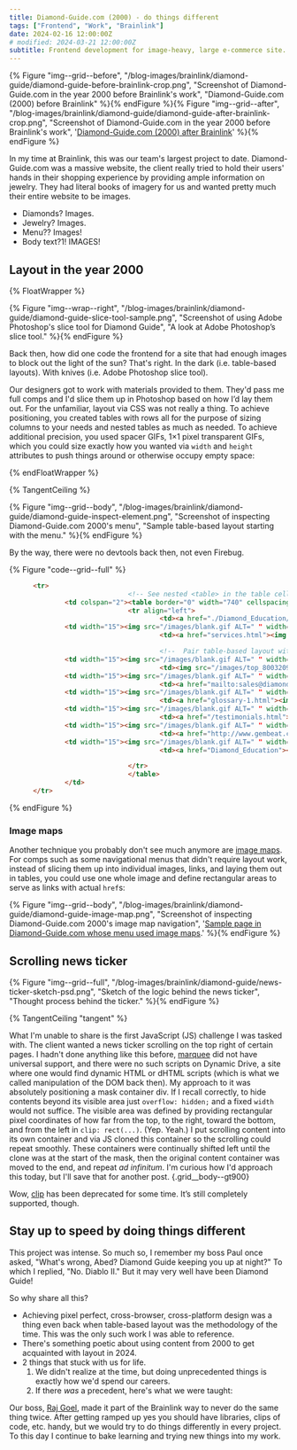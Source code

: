 ```yaml
---
title: Diamond-Guide.com (2000) - do things different
tags: ["Frontend", "Work", "Brainlink"]
date: 2024-02-16 12:00:00Z
# modified: 2024-03-21 12:00:00Z
subtitle: Frontend development for image-heavy, large e-commerce site.
---
```


{% Figure "img--grid--before", "/blog-images/brainlink/diamond-guide/diamond-guide-before-brainlink-crop.png", "Screenshot of Diamond-Guide.com in the year 2000 before Brainlink's work", "Diamond-Guide.com (2000) before Brainlink" %}{% endFigure %}{% Figure "img--grid--after", "/blog-images/brainlink/diamond-guide/diamond-guide-after-brainlink-crop.png", "Screenshot of Diamond-Guide.com in the year 2000 before Brainlink's work", '<a href="https://web.archive.org/web/20001109143500/http://www.diamond-guide.com/">Diamond-Guide.com (2000) after Brainlink</a>' %}{% endFigure %}

In my time at Brainlink, this was our team's largest project to date. Diamond-Guide.com was a massive website, the client really tried to hold their users' hands in their shopping experience by providing ample information on jewelry. They had literal books of imagery for us and wanted pretty much their entire website to be images.

- Diamonds? Images.
- Jewelry? Images.
- Menu?? Images!
- Body text?1! IMAGES!

<!-- TODO: animated image of slapping images on either the site or the sun -->

## Layout in the year 2000

{% FloatWrapper %}

{% Figure "img--wrap--right", "/blog-images/brainlink/diamond-guide/diamond-guide-slice-tool-sample.png", "Screenshot of using Adobe Photoshop's slice tool for Diamond Guide", "A look at Adobe Photoshop&rsquo;s slice tool." %}{% endFigure %}

<!-- <figure class="figure figure--img figure--img--text-wrap">
  <a href="/blog-images/brainlink/diamond-guide/diamond-guide-slice-tool-sample.png"><img
    src="/blog-images/brainlink/diamond-guide/diamond-guide-slice-tool-sample.png"
    alt="Screenshot of using Adobe Photoshop's slice tool for Diamond Guide"
    class="figure__img"
  /></a>
  <figcaption>A look at Adobe Photoshop&rsquo;s slice tool.</figcaption>
</figure> -->

Back then, how did one code the frontend for a site that had enough images to block out the light of the sun? That's right. In the dark (i.e. table-based layouts). With knives (i.e. Adobe Photoshop slice tool).

Our designers got to work with materials provided to them. They'd pass me full comps and I'd slice them up in Photoshop based on how I&rsquo;d lay them out. For the unfamiliar, layout via CSS was not really a thing. To achieve positioning, you created tables with rows all for the purpose of sizing columns to your needs and nested tables as much as needed. To achieve additional precision, you used spacer GIFs, 1&times;1 pixel transparent GIFs, which you could size exactly how you wanted via `width` and `height` attributes to push things around or otherwise occupy empty space:

{% endFloatWrapper %}

{% TangentCeiling %}

{% Figure "img--grid--body", "/blog-images/brainlink/diamond-guide/diamond-guide-inspect-element.png", "Screenshot of inspecting Diamond-Guide.com 2000's menu", "Sample table-based layout starting with the menu." %}{% endFigure %}

<aside class="tangent">
  By the way, there were no devtools back then, not even Firebug.
</aside>

{% Figure "code--grid--full" %}

```html {.code .code--full .grid__full__extended-body tabindex="0"}
      <tr>
                              <!-- See nested <table> in the table cell below -->
              <td colspan="2"><table border="0" width="740" cellspacing="0" cellpadding="0">
                              <tr align="left">
                                      <td><a href="./Diamond_Education/about.html"><img src="/images/top_aboutus.gif" alt="" border="0"></a></td>
              <td width="15"><img src="/images/blank.gif ALT=" " width="15" height="1"></td>
                                      <td><a href="services.html"><img src="/images/top_policiesandservices.gif" alt="" width="98" height="20" border="0"></a></td>

                                      <!--  Pair table-based layout with blank.gif for achieving pixel perfect precision -->
              <td width="15"><img src="/images/blank.gif ALT=" " width="15" height="1"></td>
                                      <td><img src="/images/top_8003209670.gif" alt="" width="75" height="20"></td>
              <td width="15"><img src="/images/blank.gif ALT=" " width="15" height="1"></td>
                                      <td><a href="mailto:sales@diamond-guide.com"><img src="/images/top_emailus.gif" alt="" width="54" height="20" border="0"></a></td>
              <td width="15"><img src="/images/blank.gif ALT=" " width="15" height="1"></td>
                                      <td><a href="glossary-1.html"><img src="/images/top_glossary.gif" alt="" width="48" height="20" border="0"></a></td>
              <td width="15"><img src="/images/blank.gif ALT=" " width="15" height="1"></td>
                                      <td><a href="/testimonials.html"><img src="/images/top_testimonials.gif" alt="" border="0"></a></td>
              <td width="15"><img src="/images/blank.gif ALT=" " width="15" height="1"></td>
                                      <td><a href="http://www.gembeat.com/cgi-bin/gembeat/ord/basket"><img src="/images/top_shoppingcart.gif" alt="" width="74" height="20" border="0"></a></td>
              <td width="15"><img src="/images/blank.gif ALT=" " width="15" height="1"></td>
                                      <td><a href="Diamond_Education"><img src="/images/top_learningcenter.gif" alt="" width="81" height="20" border="0"></a></td>

                              </tr>
                              </table>
              </td>
      </tr>

```

{% endFigure %}

### Image maps

Another technique you probably don't see much anymore are [image maps](https://developer.mozilla.org/en-US/docs/Web/HTML/Element/map). For comps such as some navigational menus that didn't require layout work, instead of slicing them up into individual images, links, and laying them out in tables, you could use one whole image and define rectangular areas to serve as links with actual `href`s:

{% Figure "img--grid--body", "/blog-images/brainlink/diamond-guide/diamond-guide-image-map.png", "Screenshot of inspecting Diamond-Guide.com 2000's image map navigation", '<a href="https://web.archive.org/web/20010425223234/http://www.diamond-guide.com/Diamond_Education/">Sample page in Diamond-Guide.com whose menu used image maps</a>.' %}{% endFigure %}

## Scrolling news ticker

{% Figure "img--grid--full", "/blog-images/brainlink/diamond-guide/news-ticker-sketch-psd.png", "Sketch of the logic behind the news ticker", "Thought process behind the ticker." %}{% endFigure %}

{% TangentCeiling "tangent" %}

What I'm unable to share is the first JavaScript (JS) challenge I was tasked with. The client wanted a news ticker scrolling on the top right of certain pages. I hadn't done anything like this before, [marquee](https://developer.mozilla.org/en-US/docs/Web/HTML/Element/marquee) did not have universal support, and there were no such scripts on Dynamic Drive, a site where one would find dynamic HTML or dHTML scripts (which is what we called manipulation of the DOM back then). My approach to it was absolutely positioning a mask container div. If I recall correctly, to hide contents beyond its visible area just `overflow: hidden;` and a fixed `width` would not suffice. The visible area was defined by providing rectangular pixel coordinates of how far from the top, to the right, toward the bottom, and from the left in `clip: rect(...)`. (Yep. Yeah.) I put scrolling content into its own container and via JS cloned this container so the scrolling could repeat smoothly. These containers were continually shifted left until the clone was at the start of the mask, then the original content container was moved to the end, and repeat _ad infinitum_. I'm curious how I'd approach this today, but I'll save that for another post. {.grid__body--gt900}

<aside class="tangent">Wow, <a href="https://developer.mozilla.org/en-US/docs/Web/CSS/clip">clip</a> has been deprecated for some time. It&rsquo;s still completely supported, though.</aside>

## Stay up to speed by doing things different

This project was intense. So much so, I remember my boss Paul once asked, "What's wrong, Abed? Diamond Guide keeping you up at night?" To which I replied, "No. Diablo II." But it may very well have been Diamond Guide!

So why share all this?

- Achieving pixel perfect, cross-browser, cross-platform design was a thing even back when table-based layout was the methodology of the time. This was the only such work I was able to reference.
- There's something poetic about using content from 2000 to get acquainted with layout in 2024.
- 2 things that stuck with us for life.
  1) We didn't realize at the time, but doing unprecedented things is exactly how we'd spend our careers.
  2) If there _was_ a precedent, here's what we were taught:

Our boss, <a href="https://www.linkedin.com/in/rajgoel/">Raj Goel</a>, made it part of the Brainlink way to never do the same thing twice. After getting ramped up yes you should have libraries, clips of code, etc. handy, but we would try to do things differently in every project. To this day I continue to bake learning and trying new things into my work.
